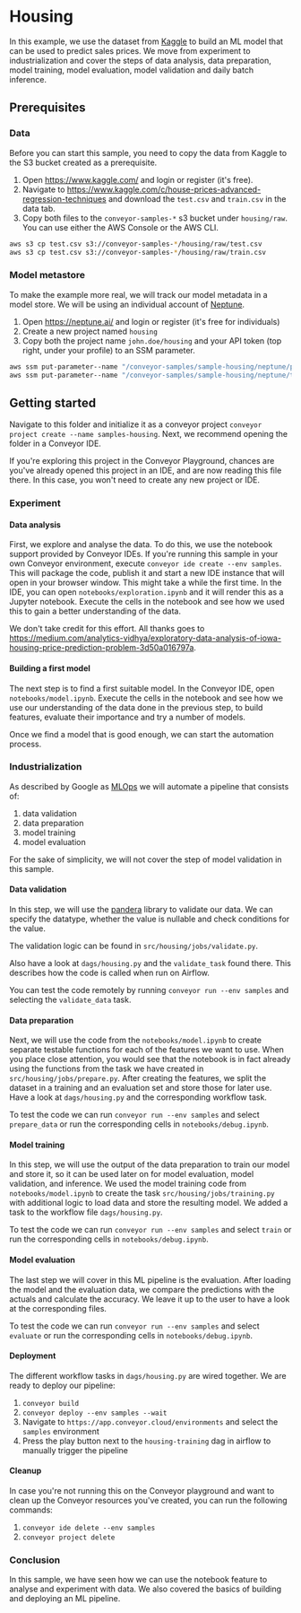 # Housing

In this example,
we use the dataset from [Kaggle](https://www.kaggle.com/c/house-prices-advanced-regression-techniques)
to build an ML model that can be used to predict sales prices.
We move from experiment to industrialization and cover the steps of data analysis,
data preparation, model training, model evaluation, model validation and daily batch inference. 

## Prerequisites

### Data

Before you can start this sample, you need to copy the data from Kaggle to the S3 bucket created as a prerequisite.

1. Open https://www.kaggle.com/ and login or register (it's free).
2. Navigate to https://www.kaggle.com/c/house-prices-advanced-regression-techniques and download the `test.csv` and `train.csv` in the data tab.
3. Copy both files to the `conveyor-samples-*` s3 bucket under `housing/raw`. You can use either the AWS Console or the AWS CLI.

```bash
aws s3 cp test.csv s3://conveyor-samples-*/housing/raw/test.csv
aws s3 cp test.csv s3://conveyor-samples-*/housing/raw/train.csv
```

### Model metastore

To make the example more real, we will track our model metadata in a model store.
We will be using an individual account of [Neptune](https://neptune.ai/). 

1. Open https://neptune.ai/ and login or register (it's free for individuals)
2. Create a new project named `housing`
3. Copy both the project name `john.doe/housing` and your API token (top right, under your profile) to an SSM parameter.

```bash
aws ssm put-parameter--name "/conveyor-samples/sample-housing/neptune/project" --type "String" --value "john.doe/housing"
aws ssm put-parameter--name "/conveyor-samples/sample-housing/neptune/token" --type "SecureString" --value "eyJhcGlfYWRk ..."
```

## Getting started 

Navigate to this folder and initialize it as a conveyor project `conveyor project create --name samples-housing`.
Next, we recommend opening the folder in a Conveyor IDE.

If you're exploring this project in the Conveyor Playground,
chances are you've already opened this project in an IDE, and are now reading this file there.
In this case, you won't need to create any new project or IDE.

### Experiment

#### Data analysis

First, we explore and analyse the data.
To do this, we use the notebook support provided by Conveyor IDEs.
If you're running this sample in your own Conveyor environment, execute `conveyor ide create --env samples`.
This will package the code, publish it and start a new IDE instance that will open in your browser window.
This might take a while the first time.
In the IDE, you can open `notebooks/exploration.ipynb` and it will render this as a Jupyter notebook.
Execute the cells in the notebook and see how we used this to gain a better understanding of the data.

We don't take credit for this effort.
All thanks goes to https://medium.com/analytics-vidhya/exploratory-data-analysis-of-iowa-housing-price-prediction-problem-3d50a016797a.

#### Building a first model

The next step is to find a first suitable model.
In the Conveyor IDE, open `notebooks/model.ipynb`.
Execute the cells in the notebook and see how we use our understanding of the data done in the previous step,
to build features, evaluate their importance and try a number of models. 

Once we find a model that is good enough, we can start the automation process.

### Industrialization

As described by Google as [MLOps](https://cloud.google.com/architecture/mlops-continuous-delivery-and-automation-pipelines-in-machine-learning) we will automate a pipeline that consists of: 

1. data validation
2. data preparation
3. model training
4. model evaluation

For the sake of simplicity, we will not cover the step of model validation in this sample. 

#### Data validation

In this step, we will use the [pandera](https://pandera.readthedocs.io/en/stable/) library to validate our data.
We can specify the datatype, whether the value is nullable and check conditions for the value.

The validation logic can be found in `src/housing/jobs/validate.py`.

Also have a look at `dags/housing.py` and the `validate_task` found there.
This describes how the code is called when run on Airflow. 

You can test the code remotely by running `conveyor run --env samples` and selecting the `validate_data` task.

#### Data preparation

Next, we will use the code from the `notebooks/model.ipynb` to create separate testable functions for each of the features we want to use.
When you place close attention, you would see that the notebook is in fact already using the functions from the task we have created in `src/housing/jobs/prepare.py`.
After creating the features, we split the dataset in a training and an evaluation set and store those for later use.
Have a look at `dags/housing.py` and the corresponding workflow task. 

To test the code we can run `conveyor run --env samples` and select `prepare_data` or run the corresponding cells in `notebooks/debug.ipynb`. 

#### Model training

In this step, we will use the output of the data preparation to train our model and store it, so it can be used later on for model evaluation, model validation, and inference.
We used the model training code from `notebooks/model.ipynb` to create the task `src/housing/jobs/training.py` with additional logic to load data and store the resulting model.
We added a task to the workflow file `dags/housing.py`.

To test the code we can run `conveyor run --env samples` and select `train` or run the corresponding cells in `notebooks/debug.ipynb`. 

#### Model evaluation

The last step we will cover in this ML pipeline is the evaluation.
After loading the model and the evaluation data, we compare the predictions with the actuals and calculate the accuracy.
We leave it up to the user to have a look at the corresponding files.

To test the code we can run `conveyor run --env samples` and select `evaluate` or run the corresponding cells in `notebooks/debug.ipynb`.

#### Deployment

The different workflow tasks in `dags/housing.py` are wired together. We are ready to deploy our pipeline:

1. `conveyor build`
2. `conveyor deploy --env samples --wait`
3. Navigate to `https://app.conveyor.cloud/environments` and select the `samples` environment
4. Press the play button next to the `housing-training` dag in airflow to manually trigger the pipeline


#### Cleanup

In case you're not running this on the Conveyor playground and want to clean up the Conveyor resources you've created,
you can run the following commands:

1. `conveyor ide delete --env samples`
2. `conveyor project delete`

### Conclusion

In this sample, we have seen how we can use the notebook feature to analyse and experiment with data.
We also covered the basics of building and deploying an ML pipeline.
